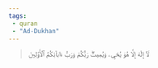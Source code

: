 ```yaml
---
tags: 
 - quran 
 - "Ad-Dukhan"
---
```


> لَآ إِلَٰهَ إِلَّا هُوَ يُحۡيِۦ وَيُمِيتُۖ رَبُّكُمۡ وَرَبُّ ءَابَآئِكُمُ ٱلۡأَوَّلِينَ
